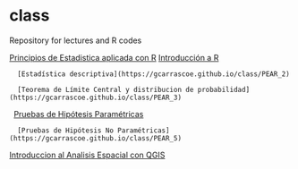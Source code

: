 # class

Repository for lectures and R codes

[Principios de Estadistica aplicada con R](https://gcarrascoe.github.io/class/PEAR)
[ Introducción a R](https://gcarrascoe.github.io/class/PEAR_1)
   
      [Estadística descriptiva](https://gcarrascoe.github.io/class/PEAR_2)

      [Teorema de Límite Central y distribucion de probabilidad](https://gcarrascoe.github.io/class/PEAR_3)
   
      [Pruebas de Hipótesis Paramétricas](https://gcarrascoe.github.io/class/PEAR_4)
   
      [Pruebas de Hipótesis No Paramétricas](https://gcarrascoe.github.io/class/PEAR_5)

[Introduccion al Analisis Espacial con QGIS](https://gcarrascoe.github.io/class/qgis)
